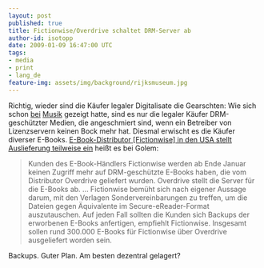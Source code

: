 ```yaml
---
layout: post
published: true
title: Fictionwise/Overdrive schaltet DRM-Server ab
author-id: isotopp
date: 2009-01-09 16:47:00 UTC
tags:
- media
- print
- lang_de
feature-img: assets/img/background/rijksmuseum.jpg
---
```

Richtig, wieder sind die Käufer legaler Digitalisate die Gearschten: Wie sich schon <a href="http://blog.koehntopp.de/archives/2077-Microsoft-schaltet-Plays-for-Sure-ab.html">bei</a> <a href="http://blog.koehntopp.de/archives/2183-Yahoo!-schaltet-Yahoo-Music-ab.html">Musik</a> gezeigt hatte, sind es nur die legaler Käufer DRM-geschützter Medien, die angeschmiert sind, wenn ein Betreiber von Lizenzservern keinen Bock mehr hat. Diesmal erwischt es die Käufer diverser E-Books. <a href="http://www.golem.de/0901/64522.html">E-Book-Distributor [Fictionwise] in den USA stellt Auslieferung teilweise ein</a> heißt es bei Golem: <blockquote>Kunden des E-Book-Händlers Fictionwise werden ab Ende Januar keinen Zugriff mehr auf DRM-geschützte E-Books haben, die vom Distributor Overdrive geliefert wurden. Overdrive stellt die Server für die E-Books ab.
...
Fictionwise bemüht sich nach eigener Aussage darum, mit den Verlagen Sondervereinbarungen zu treffen, um die Dateien gegen Äquivalente im Secure-eReader-Format auszutauschen. Auf jeden Fall sollten die Kunden sich Backups der erworbenen E-Books anfertigen, empfiehlt Fictionwise. Insgesamt sollen rund 300.000 E-Books für Fictionwise über Overdrive ausgeliefert worden sein.</blockquote> Backups. Guter Plan. Am besten dezentral gelagert?
